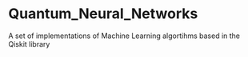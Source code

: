 # Quantum_Neural_Networks
 A set of implementations of Machine Learning algortihms based in the Qiskit library
